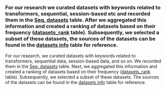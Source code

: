 ### For our research we curated datasets with keywords related to transformers, sequential, session-based etc and recorded them in the [Seq. datasets](Seq_datasets.xlsx) table. After we aggregated this information and created a ranking of datasets based on their frequency ([datasets_rank](datasets_rank.xlsx) table). Subsequently, we selected a subset of these datasets, the sources of the datasets can be found in the [datasets info](Dataset_info.xlsx) table for reference.

For our research, we curated datasets with keywords related to transformers, sequential data, session-based data, and so on. We recorded them in the [Seq. datasets](Seq_datasets.xlsx) table. Next, we aggregated this information and created a ranking of datasets based on their frequency ([datasets_rank](datasets_rank.xlsx) table). Subsequently, we selected a subset of these datasets. The sources of the datasets can be found in the [datasets info](Dataset_info.xlsx)  table for reference.
